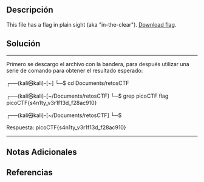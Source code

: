 ## Descripción

This file has a flag in plain sight (aka "in-the-clear"). [Download flag](https://mercury.picoctf.net/static/2d24d50b4ebed90c704575627f1f57b2/flag).
## Solución

***
Primero se descargo el archivo con la bandera, para después utilizar una serie de comando para obtener el resultado esperado:

┌──(kali㉿kali)-[~]
└─$ cd Documents/retosCTF 
                                                                        
┌──(kali㉿kali)-[~/Documents/retosCTF]
└─$ grep picoCTF flag          
picoCTF{s4n1ty_v3r1f13d_f28ac910}
                                                                        
┌──(kali㉿kali)-[~/Documents/retosCTF]
└─$ 


Respuesta: picoCTF{s4n1ty_v3r1f13d_f28ac910}

***

## Notas Adicionales

## Referencias
